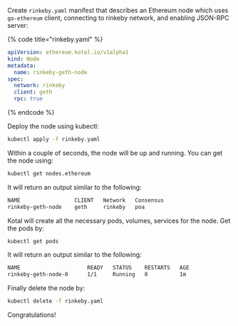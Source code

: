 Create `rinkeby.yaml` manifest that describes an Ethereum node which uses `go-ethereum` client, connecting to rinkeby network, and enabling JSON-RPC server:

{% code title="rinkeby.yaml" %}
```yaml
apiVersion: ethereum.kotal.io/v1alpha1
kind: Node
metadata:
  name: rinkeby-geth-node
spec:
  network: rinkeby
  client: geth
  rpc: true
```
{% endcode %}

Deploy the node using kubectl:

```bash
kubectl apply -f rinkeby.yaml
```

Within a couple of seconds, the node will be up and running. You can get the node using:

```bash
kubectl get nodes.ethereum
```

It will return an output similar to the following:

```bash
NAME                 CLIENT   Network   Consensus
rinkeby-geth-node    geth     rinkeby   poa
```

Kotal will create all the necessary pods, volumes, services for the node. Get the pods by:

```bash
kubectl get pods
```

It will return an output similar to the following:


```bash
NAME                     READY   STATUS    RESTARTS   AGE
rinkeby-geth-node-0      1/1     Running   0          1m
```

Finally delete the node by:

```bash
kubectl delete -f rinkeby.yaml
```

Congratulations!